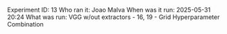 Experiment ID: 13
Who ran it: Joao Malva
When was it run: 2025-05-31 20:24
What was run: VGG w/out extractors - 16, 19 - Grid Hyperparameter Combination
